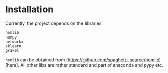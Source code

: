 # Installation

Currently, the project depends on the libraries

```
homlib
numpy
networkx
sklearn
grakel
```

`homlib` can be obtained from (https://github.com/spaghetti-source/homlib)[here]. All other libs are rather standard and part of anaconda and pypy etc.

